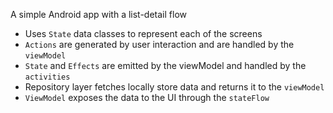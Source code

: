 A simple Android app with a list-detail flow
- Uses `State` data classes to represent each of the screens
- `Actions` are generated by user interaction and are handled by the `viewModel`
- `State` and `Effects` are emitted by the viewModel and handled by the `activities`
- Repository layer fetches locally store data and returns it to the `viewModel`
- `ViewModel` exposes the data to the UI through the `stateFlow`
